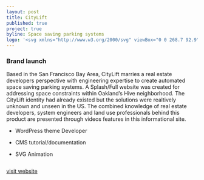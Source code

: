 ```yaml
---
layout: post
title: CityLift
published: true
project: true
byline: Space saving parking systems
logo: '<svg xmlns="http://www.w3.org/2000/svg" viewBox="0 0 268.7 92.9"><path fill="#fff" d="M130.4 81.1c-1.1 3.2-2.5 5.5-4.3 7.2-3.3 3.5-7.4 4.6-12.3 4.6h-6.3v-15h3.6c3 0 4.5-.7 5.6-4.1l1.5-4.6L100.6 22h17.5l8.6 26.3 8.2-26.3h17.5l-22 59.1z"/><path fill="#FFF" d="M225.3 34.8v39.8h-16.7V34.8h-5V22h5v-4.8c0-7.5 4.9-16.2 17-16.2h8.9v14h-5.8c-2.2 0-3.4 1.2-3.4 3.4V22h9.2v12.8h-9.2zM260.4 74.6c-12.1 0-17-8.7-17-16.2V34.8h-5V22h5V6.3h16.7V22h8.7v12.8h-8.7v22.4c0 2.1 1.1 3.4 3.4 3.4h5.3v14h-8.4z"/><g fill="#FFF"><path d="M172.5 74.6c-12.1 0-17-8.7-17-16.2V6.3h16.7v50.9c0 2.1 1.1 3.4 3.4 3.4h22.1v14h-25.2z"/><circle cx="189.3" cy="9.1" r="9.1"/><path d="M183.1 51.9h14.5V22h-16.7v27.8c0 .6.6 2.1 2.2 2.1z"/></g><path fill="#fff" d="M24.6 75.2c-9.5 0-24.6-4.1-24.6-28s15.2-28 24.6-28c7.6 0 13.5 2.5 18 7L31.3 37.6c-2.1-2.1-4-3.3-6.7-3.3-2.2 0-3.8.7-5.2 2.1-1.9 2-2.7 5.6-2.7 10.8 0 5.2.8 8.8 2.7 10.8 1.4 1.4 3 2.1 5.2 2.1 2.7 0 4.6-1.1 6.7-3.3l11.3 11.3c-4.4 4.6-10.3 7.1-18 7.1zM45.8 74.6V22h16.7v52.6H45.8zM90.1 74.6c-12.1 0-17-8.7-17-16.2V34.8h-5V22h5V6.3h16.7V22h8.7v12.8h-8.7v22.4c0 2.1 1.1 3.4 3.4 3.4h5.3v14h-8.4z"/><circle cx="54.1" cy="9.1" r="9.1" fill="#fff"/></svg>'
---
```


### Brand launch

Based in the San Francisco Bay Area, CityLift marries a real estate developers perspective with engineering expertise to create automated space saving parking systems. A Splash/Full website was created for addressing space constraints within Oakland’s Hive neighborhood. The CityLift identity had already existed but the solutions were realtively unknown and unseen in the US. The combined knowledge of real estate developers, system engineers and land use professionals behind this product are presented through videos features in this informational site.

* WordPress theme Developer 

* CMS tutorial/documentation

* SVG Animation

<div class="entry__screensnap entry__screensnap--half">
<img src="{{ site.url }}/images/CIT-desktop-about.min.png" alt="" title=""><img src="{{ site.url }}/images/CIT-mobile-solutions.min.png" alt="" title="">	
</div>

<a class="grad--cit" href="https://cityliftparking.com" target="_blank">visit website</a>



